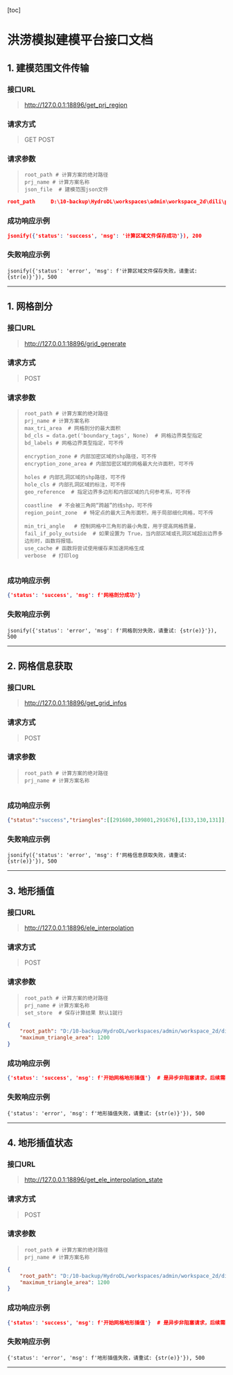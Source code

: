 [toc]

# 洪涝模拟建模平台接口文档

## 1. 建模范围文件传输

### 接口URL

> http://127.0.0.1:18896/get_prj_region

### 请求方式

> GET POST

### 请求参数

> ```
> root_path # 计算方案的绝对路径
> prj_name # 计算方案名称
> json_file  # 建模范围json文件
> ```
>
> 

```json
root_path     D:\10-backup\HydroDL\workspaces\admin\workspace_2d\dili\paitan
```



### 成功响应示例

```json
jsonify({'status': 'success', 'msg': '计算区域文件保存成功'}), 200
```

### 失败响应示例

```
jsonify({'status': 'error', 'msg': f'计算区域文件保存失败，请重试: {str(e)}'}), 500
```

---

## 1. 网格剖分

### 接口URL

> http://127.0.0.1:18896/grid_generate

### 请求方式

> POST

### 请求参数

> ```
> root_path # 计算方案的绝对路径
> prj_name # 计算方案名称
> max_tri_area  # 网格剖分的最大面积
> bd_cls = data.get('boundary_tags', None)  # 网格边界类型指定
> bd_labels # 网格边界类型指定，可不传
> 
> encryption_zone # 内部加密区域的shp路径，可不传
> encryption_zone_area # 内部加密区域的网格最大允许面积，可不传
> 
> holes # 内部孔洞区域的shp路径，可不传
> hole_cls # 内部孔洞区域的标注，可不传
> geo_reference  # 指定边界多边形和内部区域的几何参考系，可不传
> 
> coastline  # 不会被三角网“跨越”的线shp，可不传
> region_point_zone  # 特定点的最大三角形面积，用于局部细化网格，可不传
> 
> min_tri_angle   # 控制网格中三角形的最小角度，用于提高网格质量， 
> fail_if_poly_outside  # 如果设置为 True，当内部区域或孔洞区域超出边界多边形时，函数将报错。
> use_cache # 函数将尝试使用缓存来加速网格生成
> verbose  # 打印log
> ```
>
> 

```json

```



### 成功响应示例

```json
{'status': 'success', 'msg': f'网格剖分成功'}
```

### 失败响应示例

```
jsonify({'status': 'error', 'msg': f'网格剖分失败，请重试: {str(e)}'}), 500
```

---

## 2. 网格信息获取

### 接口URL

> http://127.0.0.1:18896/get_grid_infos

### 请求方式

> POST

### 请求参数

> ```
> root_path # 计算方案的绝对路径
> prj_name # 计算方案名称
> ```

```json

```



### 成功响应示例

```json
{"status":"success","triangles":[[291680,309801,291676],[133,130,131]],"vertices":[[1928.23,23344.30],[1928.23,23344.30]]}
```

### 失败响应示例

```
jsonify({'status': 'error', 'msg': f'网格信息获取失败，请重试: {str(e)}'}), 500
```

---

## 3. 地形插值

### 接口URL

> http://127.0.0.1:18896/ele_interpolation

### 请求方式

> POST

### 请求参数

> ```
> root_path # 计算方案的绝对路径
> prj_name # 计算方案名称
> set_store  # 保存计算结果 默认1就行
> ```

```json
{
    "root_path": "D:/10-backup/HydroDL/workspaces/admin/workspace_2d/dili/paitan",
    "maximum_triangle_area": 1200
}
```



### 成功响应示例

```json
{'status': 'success', 'msg': f'开始网格地形插值'}  # 是异步非阻塞请求，后续需要跟踪地形是否插值完成，还是报错。
```

### 失败响应示例

```
{'status': 'error', 'msg': f'地形插值失败，请重试: {str(e)}'}), 500
```

---



## 4. 地形插值状态

### 接口URL

> http://127.0.0.1:18896/get_ele_interpolation_state

### 请求方式

> POST

### 请求参数

> ```
> root_path # 计算方案的绝对路径
> prj_name # 计算方案名称
> ```

```json
{
    "root_path": "D:/10-backup/HydroDL/workspaces/admin/workspace_2d/dili/paitan",
    "maximum_triangle_area": 1200
}
```



### 成功响应示例

```json
{'status': 'success', 'msg': f'开始网格地形插值'}  # 是异步非阻塞请求，后续需要跟踪地形是否插值完成，还是报错。
```

### 失败响应示例

```
{'status': 'error', 'msg': f'地形插值失败，请重试: {str(e)}'}), 500
```

---



